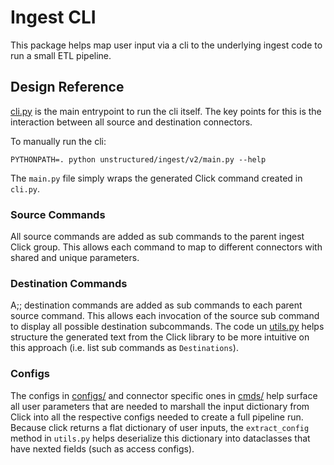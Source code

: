 # Ingest CLI
This package helps map user input via a cli to the underlying ingest code to run a small ETL pipeline.

## Design Reference
[cli.py](./cli.py) is the main entrypoint to run the cli itself. The key points for this is the interaction between all
source and destination connectors.

To manually run the cli:
```shell
PYTHONPATH=. python unstructured/ingest/v2/main.py --help
```

The `main.py` file simply wraps the generated Click command created in `cli.py`.

### Source Commands
All source commands are added as sub commands to the parent ingest Click group. This allows each command to map to
different connectors with shared and unique parameters.

### Destination Commands
A;; destination commands are added as sub commands to each parent source command. This allows each invocation of the source
sub command to display all possible destination subcommands. The code un [utils.py](./utils.py) helps structure the
generated text from the Click library to be more intuitive on this approach (i.e. list sub commands as  `Destinations`).

### Configs
The configs in [configs/](./configs) and connector specific ones in [cmds/](./cmds) help surface all user parameters that
are needed to marshall the input dictionary from Click into all the respective configs needed to create a full pipeline run.
Because click returns a flat dictionary of user inputs, the `extract_config` method in `utils.py` helps deserialize this dictionary
into dataclasses that have nexted fields (such as access configs).
